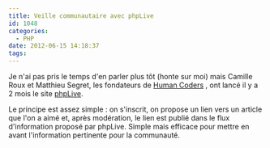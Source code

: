 ```yaml
---
title: Veille communautaire avec phpLive
id: 1048
categories:
  - PHP
date: 2012-06-15 14:18:37
tags:
---
```


Je n'ai pas pris le temps d'en parler plus tôt (honte sur moi) mais Camille Roux et Matthieu Segret, les fondateurs de [Human Coders](http://humancoders.com/) , ont lancé il y a 2 mois le site [phpLive](http://phplive.fr/).

Le principe est assez simple : on s'inscrit, on propose un lien vers un article que l'on a aimé et, après modération, le lien est publié dans le flux d'information proposé par phpLive. Simple mais efficace pour mettre en avant l'information pertinente pour la communauté.